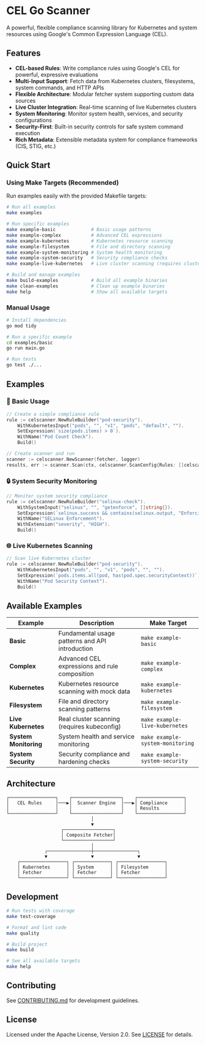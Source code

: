 # CEL Go Scanner

A powerful, flexible compliance scanning library for Kubernetes and system resources using Google's Common Expression Language (CEL).

## Features

- **CEL-based Rules**: Write compliance rules using Google's CEL for powerful, expressive evaluations
- **Multi-Input Support**: Fetch data from Kubernetes clusters, filesystems, system commands, and HTTP APIs
- **Flexible Architecture**: Modular fetcher system supporting custom data sources
- **Live Cluster Integration**: Real-time scanning of live Kubernetes clusters
- **System Monitoring**: Monitor system health, services, and security configurations
- **Security-First**: Built-in security controls for safe system command execution
- **Rich Metadata**: Extensible metadata system for compliance frameworks (CIS, STIG, etc.)

## Quick Start

### Using Make Targets (Recommended)

Run examples easily with the provided Makefile targets:

```bash
# Run all examples
make examples

# Run specific examples
make example-basic             # Basic usage patterns
make example-complex           # Advanced CEL expressions  
make example-kubernetes        # Kubernetes resource scanning
make example-filesystem        # File and directory scanning
make example-system-monitoring # System health monitoring
make example-system-security   # Security compliance checks
make example-live-kubernetes   # Live cluster scanning (requires cluster)

# Build and manage examples
make build-examples            # Build all example binaries
make clean-examples            # Clean up example binaries
make help                      # Show all available targets
```

### Manual Usage

```bash
# Install dependencies
go mod tidy

# Run a specific example
cd examples/basic
go run main.go

# Run tests
go test ./...
```

## Examples

### 🔧 Basic Usage
```go
// Create a simple compliance rule
rule := celscanner.NewRuleBuilder("pod-security").
    WithKubernetesInput("pods", "", "v1", "pods", "default", "").
    SetExpression(`size(pods.items) > 0`).
    WithName("Pod Count Check").
    Build()

// Create scanner and run
scanner := celscanner.NewScanner(fetcher, logger)
results, err := scanner.Scan(ctx, celscanner.ScanConfig{Rules: []celscanner.CelRule{rule}})
```

### 🔒 System Security Monitoring
```go
// Monitor system security compliance
rule := celscanner.NewRuleBuilder("selinux-check").
    WithSystemInput("selinux", "", "getenforce", []string{}).
    SetExpression(`selinux.success && contains(selinux.output, "Enforcing")`).
    WithName("SELinux Enforcement").
    WithExtension("severity", "HIGH").
    Build()
```

### 🌐 Live Kubernetes Scanning
```go
// Scan live Kubernetes cluster
rule := celscanner.NewRuleBuilder("pod-security").
    WithKubernetesInput("pods", "", "v1", "pods", "", "").
    SetExpression(`pods.items.all(pod, has(pod.spec.securityContext))`).
    WithName("Pod Security Context").
    Build()
```

## Available Examples

| Example | Description | Make Target |
|---------|-------------|-------------|
| **Basic** | Fundamental usage patterns and API introduction | `make example-basic` |
| **Complex** | Advanced CEL expressions and rule composition | `make example-complex` |
| **Kubernetes** | Kubernetes resource scanning with mock data | `make example-kubernetes` |
| **Filesystem** | File and directory scanning patterns | `make example-filesystem` |
| **Live Kubernetes** | Real cluster scanning (requires kubeconfig) | `make example-live-kubernetes` |
| **System Monitoring** | System health and service monitoring | `make example-system-monitoring` |
| **System Security** | Security compliance and hardening checks | `make example-system-security` |

## Architecture

```
┌─────────────────┐    ┌──────────────────┐    ┌─────────────────┐
│   CEL Rules     │───▶│  Scanner Engine  │───▶│ Compliance      │
│                 │    │                  │    │ Results         │
└─────────────────┘    └──────────────────┘    └─────────────────┘
                               │
                               ▼
                    ┌──────────────────┐
                    │ Composite Fetcher│
                    └──────────────────┘
                               │
              ┌────────────────┼────────────────┐
              ▼                ▼                ▼
    ┌─────────────────┐ ┌─────────────┐ ┌─────────────────┐
    │ Kubernetes      │ │ System      │ │ Filesystem      │
    │ Fetcher         │ │ Fetcher     │ │ Fetcher         │
    └─────────────────┘ └─────────────┘ └─────────────────┘
```

## Development

```bash
# Run tests with coverage
make test-coverage

# Format and lint code
make quality

# Build project
make build

# See all available targets
make help
```

## Contributing

See [CONTRIBUTING.md](CONTRIBUTING.md) for development guidelines.

## License

Licensed under the Apache License, Version 2.0. See [LICENSE](LICENSE) for details. 